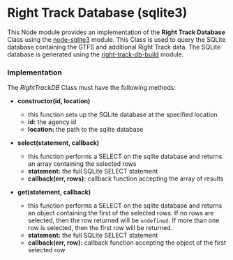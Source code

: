 Right Track Database (sqlite3)
==============================

This Node module provides an implementation of the **Right Track Database** 
Class using the [node-sqlite3](https://github.com/mapbox/node-sqlite3) module. This 
Class is used to query the SQLite database containing the GTFS and additional 
Right Track data.  The SQLite database is generated using the 
[right-track-db-build](https://github.com/right-track/right-track-db-build) module.

### Implementation

The _RightTrackDB_ Class must have the following methods:

- **constructor(id, location)**
    - this function sets up the SQLite database at the specified location.
    - **id:** the agency id
    - **location:** the path to the sqlite database
    
- **select(statement, callback)**
    - this function performs a SELECT on the sqlite database and returns an 
    array containing the selected rows
    - **statement:** the full SQLite SELECT statement
    - **callback(err, rows):** callback function accepting the array of results
    
- **get(statement, callback)**
    - this function performs a SELECT on the sqlite database and returns an 
    object containing the first of the selected rows.  If no rows are selected, 
    then the row returned will be `undefined`.  If more than one row is selected, 
    then the first row will be returned.
    - **statement:** the full SQLite SELECT statement
    - **callback(err, row):** callback function accepting the object of the first 
    selected row
     